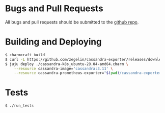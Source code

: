 Bugs and Pull Requests
======================

All bugs and pull requests should be submitted to the [github repo](https://github.com/canonical/cassandra-operator).

Building and Deploying
======================

```sh
$ charmcraft build
$ curl -L https://github.com/zegelin/cassandra-exporter/releases/download/v0.9.9/cassandra-exporter-agent-0.9.9.jar -o cassandra-exporter-agent.jar
$ juju deploy ./cassandra-k8s_ubuntu-20.04-amd64.charm \
    --resource cassandra-image='cassandra:3.11' \
    --resource cassandra-prometheus-exporter="$(pwd)/cassandra-exporter-agent.jar"
```

Tests
=====

```sh
$ ./run_tests
```
